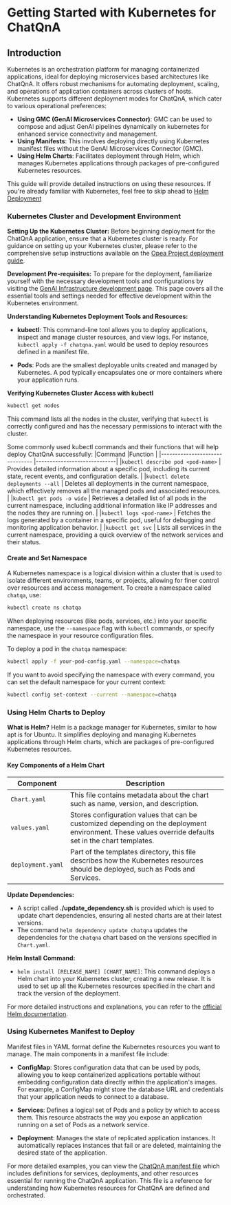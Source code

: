 # Getting Started with Kubernetes for ChatQnA

## Introduction
Kubernetes is an orchestration platform for managing containerized applications, ideal for deploying microservices based architectures like ChatQnA. It offers robust mechanisms for automating deployment, scaling, and operations of application containers across clusters of hosts. Kubernetes supports different deployment modes for ChatQnA, which cater to various operational preferences:

- **Using GMC (GenAI Microservices Connector)**: GMC can be used to compose and adjust GenAI pipelines dynamically on kubernetes for enhanced service connectivity and management.
- **Using Manifests**: This involves deploying directly using Kubernetes manifest files without the GenAI Microservices Connector (GMC).
- **Using Helm Charts**: Facilitates deployment through Helm, which manages Kubernetes applications through packages of pre-configured Kubernetes resources.

This guide will provide detailed instructions on using these resources. If you're already familiar with Kubernetes, feel free to skip ahead to [Helm Deployment](./k8s_helm.md)

### Kubernetes Cluster and Development Environment

**Setting Up the Kubernetes Cluster:** Before beginning deployment for the ChatQnA application, ensure that a Kubernetes cluster is ready. For guidance on setting up your Kubernetes cluster, please refer to the comprehensive setup instructions available on the [Opea Project deployment guide](https://opea-project.github.io/latest/deploy/index.html).

**Development Pre-requisites:** To prepare for the deployment, familiarize yourself with the necessary development tools and configurations by visiting the [GenAI Infrastructure development page](https://opea-project.github.io/latest/GenAIInfra/DEVELOPMENT.html). This page covers all the essential tools and settings needed for effective development within the Kubernetes environment.


**Understanding Kubernetes Deployment Tools and Resources:**

- **kubectl**: This command-line tool allows you to deploy applications, inspect and manage cluster resources, and view logs. For instance, `kubectl apply -f chatqna.yaml` would be used to deploy resources defined in a manifest file.
    
- **Pods**: Pods are the smallest deployable units created and managed by Kubernetes. A pod typically encapsulates one or more containers where your application runs.

**Verifying Kubernetes Cluster Access with kubectl**
```bash
kubectl get nodes
```

This command lists all the nodes in the cluster, verifying that `kubectl` is correctly configured and has the necessary permissions to interact with the cluster.

Some commonly used kubectl commands and their functions that will help deploy ChatQnA successfully:
|Command                          |Function                     |
|-------------------------------  |-----------------------------|
|`kubectl describe pod <pod-name>` | Provides detailed information about a specific pod, including its            current state, recent events, and configuration details.                            |
|`kubectl delete deployments --all` |             Deletes all deployments in the current namespace, which effectively removes all the managed pods and associated resources.                |
|`kubectl get pods -o wide`         |              Retrieves a detailed list of all pods in the current namespace, including additional information like IP addresses and the nodes they are running on.               |
|`kubectl logs <pod-name>`         |         Fetches the logs generated by a container in a specific pod, useful for debugging and monitoring application behavior.                    |
|`kubectl get svc`                  |            Lists all services in the current namespace, providing a quick overview of the network services and their status.

#### Create and Set Namespace
A Kubernetes namespace is a logical division within a cluster that is used to isolate different environments, teams, or projects, allowing for finer control over resources and access management. To create a namespace called `chatqa`, use:
```bash
kubectl create ns chatqa
```
When deploying resources (like pods, services, etc.) into your specific namespace, use the `--namespace` flag with `kubectl` commands, or specify the namespace in your resource configuration files.

To deploy a pod in the `chatqa` namespace:
```bash
kubectl apply -f your-pod-config.yaml --namespace=chatqa
```
If you want to avoid specifying the namespace with every command, you can set the default namespace for your current context:
```bash
kubectl config set-context --current --namespace=chatqa
```

### Using Helm Charts to Deploy

**What is Helm?** Helm is a package manager for Kubernetes, similar to how apt is for Ubuntu. It simplifies deploying and managing Kubernetes applications through Helm charts, which are packages of pre-configured Kubernetes resources.

#### Key Components of a Helm Chart

| Component         |Description                                                                                                                                             |
| ---               | ---                                                                                                                                                    |
| `Chart.yaml`      | This file contains metadata about the chart such as name, version, and description.                                                                    |
| `values.yaml`     | Stores configuration values that can be customized depending on the deployment environment. These values override defaults set in the chart templates. |
| `deployment.yaml` | Part of the templates directory, this file describes how the Kubernetes resources should be deployed, such as Pods and Services.                       |

**Update Dependencies:**

- A script called **./update_dependency.sh** is provided which is used to update chart dependencies, ensuring all nested charts are at their latest versions.
- The command `helm dependency update chatqna`  updates the dependencies for the `chatqna` chart based on the versions specified in `Chart.yaml`.

**Helm Install Command:**

- `helm install [RELEASE_NAME] [CHART_NAME]`: This command deploys a Helm chart into your Kubernetes cluster, creating a new release. It is used to set up all the Kubernetes resources specified in the chart and track the version of the deployment.

For more detailed instructions and explanations, you can refer to the [official Helm documentation](https://helm.sh/docs/).

### Using Kubernetes Manifest to Deploy
Manifest files in YAML format define the Kubernetes resources you want to manage. The main components in a manifest file include:

-   **ConfigMap**: Stores configuration data that can be used by pods, allowing you to keep containerized applications portable without embedding configuration data directly within the application's images. For example, a ConfigMap might store the database URL and credentials that your application needs to connect to a database.
    
-   **Services**: Defines a logical set of Pods and a policy by which to access them. This resource abstracts the way you expose an application running on a set of Pods as a network service.
    
-   **Deployment**: Manages the state of replicated application instances. It automatically replaces instances that fail or are deleted, maintaining the desired state of the application.
    

For more detailed examples, you can view the [ChatQnA manifest file](https://github.com/opea-project/GenAIExamples/blob/main/ChatQnA/kubernetes/intel/cpu/xeon/manifest/chatqna.yaml) which includes definitions for services, deployments, and other resources essential for running the ChatQnA application. This file is a reference for understanding how Kubernetes resources for ChatQnA are defined and orchestrated.